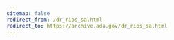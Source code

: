 ```yaml
---
sitemap: false 
redirect_from: /dr_rios_sa.html 
redirect_to: https://archive.ada.gov/dr_rios_sa.html 
---
```

